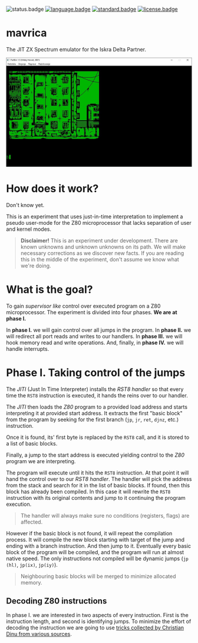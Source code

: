 ![status.badge] [![language.badge]][language.url] [![standard.badge]][standard.url] [![license.badge]][license.url]

# mavrica

The JIT ZX Spectrum emulator for the Iskra Delta Partner.

![Mavrica](docs/img/mavrica.jpg)

# How does it work?

Don't know yet. 

This is an experiment that uses just-in-time interpretation to implement a pseudo user-mode for the Z80 microprocessor that lacks separation of user and kernel modes. 

 > **Disclaimer!** This is an experiment under development. There are known unknowns and unknown unknowns on its path. We will make necessary corrections as we discover new facts. If you are reading this in the middle of the experiment, don't assume we know what we're doing. 

# What is the goal?

To gain *supervisor like* control over executed program on a Z80 microprocessor. The experiment is divided into four phases. **We are at phase I.** 

In **phase I.** we will gain control over all jumps in the program. In **phase II.** we will redirect all port reads and writes to our handlers. In **phase III.** we will hook memory read and write operations. And, finally, in **phase IV.** we will handle interrupts.

# Phase I. Taking control of the jumps

The *JITI* (Just In Time Interpreter) installs the *RST8 handler* so that every time the `RST8` instruction is executed, it hands the reins over to our handler.

The *JITI* then loads the *Z80* program to a provided load address and starts interpreting it at provided start address. It extracts the first "basic block" from the program by seeking for the first branch (`jp`, `jr`, `ret`, `djnz`, etc.) instruction.  

Once it is found, its' first byte is replaced by the `RST8` call, and it is stored to a list of basic blocks. 

Finally, a jump to the start address is executed yielding control to the *Z80* program we are interpreting.

The program will execute until it hits the `RST8` instruction. At that point it will hand the control over to our *RST8 handler*. The handler will pick the address from the stack and search for it in the list of basic blocks. If found, then this block has already been compiled. In this case it will rewrite the `RST8` instruction with its original contents and jump to it continuing the program execution. 

 > The handler will always make sure no conditions (registers, flags) are affected.

However if the basic block is not found, it will repeat the compilation process. It will compile the new block starting with target of the jump and ending with a branch instruction. And then jump to it. Eventually every basic block of the program will be compiled, and the program will run at almost native speed. The only instructions not compiled will be dynamic jumps (`jp (hl)`, `jp(ix)`, `jp(iy)`).

 > Neighbouring basic blocks will be merged to minimize allocated memory.

 ## Decoding Z80 instructions

 In phase I. we are interested in two aspects of every instruction. First is the instruction length, and second is identifying jumps. To minimize the effort of decoding the instruction we are going to use [tricks collected by Christian Dinu from various sources](http://www.z80.info/decoding.htm).


[language.url]:   https://en.wikipedia.org/wiki/ANSI_C
[language.badge]: https://img.shields.io/badge/language-C-blue.svg

[standard.url]:   https://en.wikipedia.org/wiki/C89/
[standard.badge]: https://img.shields.io/badge/standard-C89-blue.svg

[license.url]:    https://github.com/tstih/libcpm3-z80/blob/main/LICENSE
[license.badge]:  https://img.shields.io/badge/license-MIT-blue.svg

[status.badge]:  https://img.shields.io/badge/status-development-red.svg